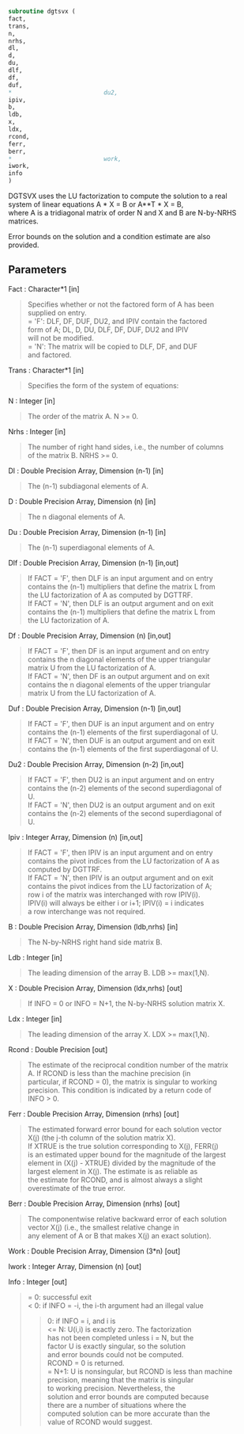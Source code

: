 ```fortran  
subroutine dgtsvx (  
fact,  
trans,  
n,  
nrhs,  
dl,  
d,  
du,  
dlf,  
df,  
duf,  
*                          du2,  
ipiv,  
b,  
ldb,  
x,  
ldx,  
rcond,  
ferr,  
berr,  
*                          work,  
iwork,  
info  
)  
```  
  
DGTSVX uses the LU factorization to compute the solution to a real  
system of linear equations A * X = B or A**T * X = B,  
where A is a tridiagonal matrix of order N and X and B are N-by-NRHS  
matrices.  
  
Error bounds on the solution and a condition estimate are also  
provided.  
  
## Parameters  
Fact : Character*1 [in]  
> Specifies whether or not the factored form of A has been  
> supplied on entry.  
> = 'F':  DLF, DF, DUF, DU2, and IPIV contain the factored  
> form of A; DL, D, DU, DLF, DF, DUF, DU2 and IPIV  
> will not be modified.  
> = 'N':  The matrix will be copied to DLF, DF, and DUF  
> and factored.  
  
Trans : Character*1 [in]  
> Specifies the form of the system of equations:  
  
N : Integer [in]  
> The order of the matrix A.  N >= 0.  
  
Nrhs : Integer [in]  
> The number of right hand sides, i.e., the number of columns  
> of the matrix B.  NRHS >= 0.  
  
Dl : Double Precision Array, Dimension (n-1) [in]  
> The (n-1) subdiagonal elements of A.  
  
D : Double Precision Array, Dimension (n) [in]  
> The n diagonal elements of A.  
  
Du : Double Precision Array, Dimension (n-1) [in]  
> The (n-1) superdiagonal elements of A.  
  
Dlf : Double Precision Array, Dimension (n-1) [in,out]  
> If FACT = 'F', then DLF is an input argument and on entry  
> contains the (n-1) multipliers that define the matrix L from  
> the LU factorization of A as computed by DGTTRF.  
> If FACT = 'N', then DLF is an output argument and on exit  
> contains the (n-1) multipliers that define the matrix L from  
> the LU factorization of A.  
  
Df : Double Precision Array, Dimension (n) [in,out]  
> If FACT = 'F', then DF is an input argument and on entry  
> contains the n diagonal elements of the upper triangular  
> matrix U from the LU factorization of A.  
> If FACT = 'N', then DF is an output argument and on exit  
> contains the n diagonal elements of the upper triangular  
> matrix U from the LU factorization of A.  
  
Duf : Double Precision Array, Dimension (n-1) [in,out]  
> If FACT = 'F', then DUF is an input argument and on entry  
> contains the (n-1) elements of the first superdiagonal of U.  
> If FACT = 'N', then DUF is an output argument and on exit  
> contains the (n-1) elements of the first superdiagonal of U.  
  
Du2 : Double Precision Array, Dimension (n-2) [in,out]  
> If FACT = 'F', then DU2 is an input argument and on entry  
> contains the (n-2) elements of the second superdiagonal of  
> U.  
> If FACT = 'N', then DU2 is an output argument and on exit  
> contains the (n-2) elements of the second superdiagonal of  
> U.  
  
Ipiv : Integer Array, Dimension (n) [in,out]  
> If FACT = 'F', then IPIV is an input argument and on entry  
> contains the pivot indices from the LU factorization of A as  
> computed by DGTTRF.  
> If FACT = 'N', then IPIV is an output argument and on exit  
> contains the pivot indices from the LU factorization of A;  
> row i of the matrix was interchanged with row IPIV(i).  
> IPIV(i) will always be either i or i+1; IPIV(i) = i indicates  
> a row interchange was not required.  
  
B : Double Precision Array, Dimension (ldb,nrhs) [in]  
> The N-by-NRHS right hand side matrix B.  
  
Ldb : Integer [in]  
> The leading dimension of the array B.  LDB >= max(1,N).  
  
X : Double Precision Array, Dimension (ldx,nrhs) [out]  
> If INFO = 0 or INFO = N+1, the N-by-NRHS solution matrix X.  
  
Ldx : Integer [in]  
> The leading dimension of the array X.  LDX >= max(1,N).  
  
Rcond : Double Precision [out]  
> The estimate of the reciprocal condition number of the matrix  
> A.  If RCOND is less than the machine precision (in  
> particular, if RCOND = 0), the matrix is singular to working  
> precision.  This condition is indicated by a return code of  
> INFO > 0.  
  
Ferr : Double Precision Array, Dimension (nrhs) [out]  
> The estimated forward error bound for each solution vector  
> X(j) (the j-th column of the solution matrix X).  
> If XTRUE is the true solution corresponding to X(j), FERR(j)  
> is an estimated upper bound for the magnitude of the largest  
> element in (X(j) - XTRUE) divided by the magnitude of the  
> largest element in X(j).  The estimate is as reliable as  
> the estimate for RCOND, and is almost always a slight  
> overestimate of the true error.  
  
Berr : Double Precision Array, Dimension (nrhs) [out]  
> The componentwise relative backward error of each solution  
> vector X(j) (i.e., the smallest relative change in  
> any element of A or B that makes X(j) an exact solution).  
  
Work : Double Precision Array, Dimension (3*n) [out]  
  
Iwork : Integer Array, Dimension (n) [out]  
  
Info : Integer [out]  
> = 0:  successful exit  
> < 0:  if INFO = -i, the i-th argument had an illegal value  
> > 0:  if INFO = i, and i is  
> <= N:  U(i,i) is exactly zero.  The factorization  
> has not been completed unless i = N, but the  
> factor U is exactly singular, so the solution  
> and error bounds could not be computed.  
> RCOND = 0 is returned.  
> = N+1: U is nonsingular, but RCOND is less than machine  
> precision, meaning that the matrix is singular  
> to working precision.  Nevertheless, the  
> solution and error bounds are computed because  
> there are a number of situations where the  
> computed solution can be more accurate than the  
> value of RCOND would suggest.  
  
